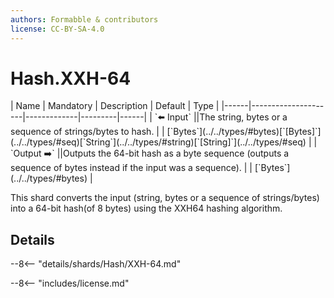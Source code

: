 ```yaml
---
authors: Formabble & contributors
license: CC-BY-SA-4.0
---
```



# Hash.XXH-64

<div class="sh-parameters" markdown="1">
| Name | Mandatory | Description | Default | Type |
|------|---------------------|-------------|---------|------|
| `⬅️ Input` ||The string, bytes or a sequence of strings/bytes to hash. | | [`Bytes`](../../types/#bytes)[`[Bytes]`](../../types/#seq)[`String`](../../types/#string)[`[String]`](../../types/#seq) |
| `Output ➡️` ||Outputs the 64-bit hash as a byte sequence (outputs a sequence of bytes instead if the input was a sequence). | | [`Bytes`](../../types/#bytes) |

</div>

This shard converts the input (string, bytes or a sequence of strings/bytes) into a 64-bit hash(of 8 bytes) using the XXH64 hashing algorithm.

## Details

--8<-- "details/shards/Hash/XXH-64.md"


--8<-- "includes/license.md"

